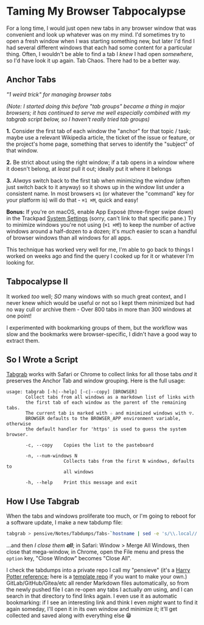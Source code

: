 Taming My Browser Tabpocalypse
================================

For a long time, I would just open new tabs in any browser window that was convenient and look up whatever was on my mind.  I'd sometimes try to open a fresh window when I was starting something new, but later I'd find I had several different windows that each had some content for a particular thing.  Often, I wouldn't be able to find a tab I _knew_ I had open _somewhere_, so I'd have look it up again.  Tab Chaos.  There had to be a better way.

Anchor Tabs
-----------
_"1 weird trick" for managing browser tabs_

_(Note: I started doing this before "tab groups" became a thing in major browsers; it has continued to serve me well especially combined with my tabgrab script below, so I haven't really tried tab groups)_

**1.** Consider the first tab of each window the "anchor" for that topic / task; maybe use a relevant Wikipedia article, the ticket of the issue or feature, or the project's home page, something that serves to identify the "subject" of that window.

**2.** Be strict about using the right window; if a tab opens in a window where it doesn't belong, at _least_ pull it out; ideally put it where it belongs

**3.** _Always_ switch back to the first tab when minimizing the window (often just switch back to it anyway) so it shows up in the window list under a consistent name.  In most browsers `⌘1` (or whatever the "command" key for your platform is) will do that - `⌘1 ⌘M`, quick and easy!

**Bonus:** If you're on macOS, enable App Exposé (three-finger swipe down) in the Trackpad [System Settings](x-apple.systempreferences:) (sorry, can't link to that specific pane.)  Try to minimize windows you're not using (`⌘1 ⌘M`!) to keep the number of active windows around a half-dozen to a dozen; it's _much_ easier to scan a handful of browser windows than all windows for all apps.

This technique has worked very well for me, I'm able to go back to things I worked on weeks ago and find the query I cooked up for it or whatever I'm looking for.

Tabpocalypse II
---------------
It worked _too_ well; _SO_ many windows with so much great context, and I never knew which would be useful or not so I kept them minimized but had no way cull or archive them - Over 800 tabs in more than 300 windows at one point!

I experimented with bookmarking groups of them, but the workflow was slow and the bookmarks were browser-specific, I didn't have a good way to extract them.

So I Wrote a Script
-------------------
[Tabgrab](https://github.com/inventhouse/BenBin/blob/master/tabgrab) works with Safari or Chrome to collect links for all those tabs _and_ it preserves the Anchor Tab and window grouping.  Here is the full usage:

```
usage: tabgrab [-h|--help] [-c|--copy] [BROWSER]
       Collect tabs from all windows as a markdown list of links with
       the first tab of each window as the parent of the remaining tabs.
       The current tab is marked with ☆ and minimized windows with ▽.
       BROWSER defaults to the BROWSER_APP environment variable, otherwise
       the default handler for 'https' is used to guess the system browser.

       -c, --copy    Copies the list to the pasteboard

       -n, --num-windows N
                     Collects tabs from the first N windows, defaults to
                     all windows

       -h, --help    Print this message and exit
```

How I Use Tabgrab
-----------------
When the tabs and windows proliferate too much, or I'm going to reboot for a software update, I make a new tabdump file:
```sh
tabgrab > pensive/Notes/Tabdumps/Tabs-`hostname | sed -e 's/\\.local//'`_`date "+%Y-%m-%d"`.md
```

...and then _I close them **all**_; in Safari: Window > Merge All Windows, then close that mega-window, in Chrome, open the File menu and press the `option` key, "Close Window" becomes "Close All".

I check the tabdumps into a private repo I call my "pensieve" (it's a [Harry Potter reference](https://www.wizardingworld.com/writing-by-jk-rowling/pensieve); here is a [template repo](https://github.com/inventhouse/pensieve?tab=readme-ov-file#making-your-own-pensieve) if you want to make your own.)  GitLab/GitHub/Gitea/etc all render Markdown files automatically, so from the newly pushed file I can re-open any tabs I actually _am_ using, and I can search in that directory to find links again.
  I even use it as automatic bookmarking: if I see an interesting link and think I even _might_ want to find it again someday, I'll open it in its own window and minimize it; it'll get collected and saved along with everything else 😁
